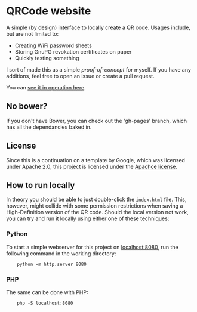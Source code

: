 # QRCode website

A simple (by design) interface to locally create a QR code. Usages include, but
are not limited to:

 - Creating WiFi password sheets
 - Storing GnuPG revokation certificates on paper
 - Quickly testing something

I sort of made this as a simple *proof-of-concept* for myself. If you have any
additions, feel free to open an issue or create a pull request.

You can [see it in operation here](http://roelofr.github.io/qrcode-web/).

## No bower?
If you don't have Bower, you can check out the 'gh-pages' branch, which has
all the dependancies baked in.

## License
Since this is a continuation on a template by Google, which was licensed under
Apache 2.0, this project is licensed under the [Apachce license](LICENSE).

## How to run locally

In theory you should be able to just double-click the `index.html` file. This,
however, might collide with some permission restrictions when saving a High-Definition
version of the QR code. Should the local version not work, you can try and run
it locally using either one of these techniques:

### Python

To start a simple webserver for this project on
[localhost:8080](http://localhost:8080/), run the following command in the
working directory:
```
    python -m http.server 8080
```

### PHP

The same can be done with PHP:

```
    php -S localhost:8080
```



